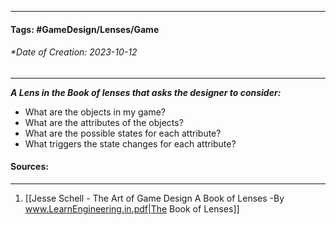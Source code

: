 __________________________________________________________________________
#### **Tags:** #GameDesign/Lenses/Game   
###### *Date of Creation: 2023-10-12
__________________________________________________________________________

***A Lens in the Book of lenses that asks the designer to consider:***
- What are the objects in my game?
- What are the attributes of the objects?
- What are the possible states for each attribute?
- What triggers the state changes for each attribute?
#### Sources:
__________________________________________________________________________
1. [[Jesse Schell - The Art of Game Design A Book of Lenses -By www.LearnEngineering.in.pdf|The Book of Lenses]]